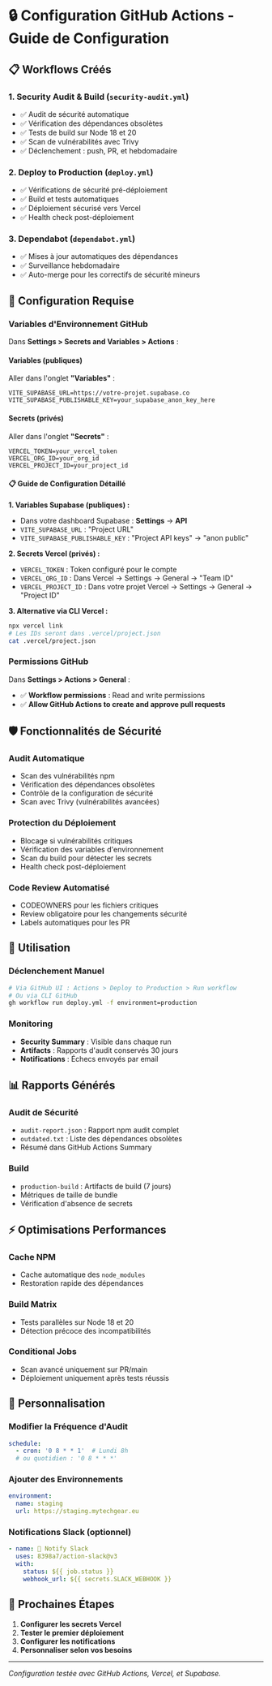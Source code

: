 # 🔒 Configuration GitHub Actions - Guide de Configuration

## 📋 Workflows Créés

### 1. **Security Audit & Build** (`security-audit.yml`)
- ✅ Audit de sécurité automatique
- ✅ Vérification des dépendances obsolètes
- ✅ Tests de build sur Node 18 et 20
- ✅ Scan de vulnérabilités avec Trivy
- ✅ Déclenchement : push, PR, et hebdomadaire

### 2. **Deploy to Production** (`deploy.yml`)
- ✅ Vérifications de sécurité pré-déploiement
- ✅ Build et tests automatiques
- ✅ Déploiement sécurisé vers Vercel
- ✅ Health check post-déploiement

### 3. **Dependabot** (`dependabot.yml`)
- ✅ Mises à jour automatiques des dépendances
- ✅ Surveillance hebdomadaire
- ✅ Auto-merge pour les correctifs de sécurité mineurs

## 🔧 Configuration Requise

### Variables d'Environnement GitHub

Dans **Settings > Secrets and Variables > Actions** :

#### **Variables (publiques)**
Aller dans l'onglet **"Variables"** :
```
VITE_SUPABASE_URL=https://votre-projet.supabase.co
VITE_SUPABASE_PUBLISHABLE_KEY=your_supabase_anon_key_here
```

#### **Secrets (privés)**
Aller dans l'onglet **"Secrets"** :
```
VERCEL_TOKEN=your_vercel_token
VERCEL_ORG_ID=your_org_id
VERCEL_PROJECT_ID=your_project_id
```

#### **📋 Guide de Configuration Détaillé**

**1. Variables Supabase (publiques) :**
- Dans votre dashboard Supabase : **Settings** → **API**
- `VITE_SUPABASE_URL` : "Project URL"
- `VITE_SUPABASE_PUBLISHABLE_KEY` : "Project API keys" → "anon public"

**2. Secrets Vercel (privés) :**
- `VERCEL_TOKEN` : Token configuré pour le compte
- `VERCEL_ORG_ID` : Dans Vercel → Settings → General → "Team ID"
- `VERCEL_PROJECT_ID` : Dans votre projet Vercel → Settings → General → "Project ID"

**3. Alternative via CLI Vercel :**
```bash
npx vercel link
# Les IDs seront dans .vercel/project.json
cat .vercel/project.json
```

### Permissions GitHub

Dans **Settings > Actions > General** :
- ✅ **Workflow permissions** : Read and write permissions
- ✅ **Allow GitHub Actions to create and approve pull requests**

## 🛡️ Fonctionnalités de Sécurité

### **Audit Automatique**
- Scan des vulnérabilités npm
- Vérification des dépendances obsolètes
- Contrôle de la configuration de sécurité
- Scan avec Trivy (vulnérabilités avancées)

### **Protection du Déploiement**
- Blocage si vulnérabilités critiques
- Vérification des variables d'environnement
- Scan du build pour détecter les secrets
- Health check post-déploiement

### **Code Review Automatisé**
- CODEOWNERS pour les fichiers critiques
- Review obligatoire pour les changements sécurité
- Labels automatiques pour les PR

## 🚀 Utilisation

### Déclenchement Manuel
```bash
# Via GitHub UI : Actions > Deploy to Production > Run workflow
# Ou via CLI GitHub
gh workflow run deploy.yml -f environment=production
```

### Monitoring
- **Security Summary** : Visible dans chaque run
- **Artifacts** : Rapports d'audit conservés 30 jours
- **Notifications** : Échecs envoyés par email

## 📊 Rapports Générés

### Audit de Sécurité
- `audit-report.json` : Rapport npm audit complet
- `outdated.txt` : Liste des dépendances obsolètes
- Résumé dans GitHub Actions Summary

### Build
- `production-build` : Artifacts de build (7 jours)
- Métriques de taille de bundle
- Vérification d'absence de secrets

## ⚡ Optimisations Performances

### Cache NPM
- Cache automatique des `node_modules`
- Restoration rapide des dépendances

### Build Matrix
- Tests parallèles sur Node 18 et 20
- Détection précoce des incompatibilités

### Conditional Jobs
- Scan avancé uniquement sur PR/main
- Déploiement uniquement après tests réussis

## 🔧 Personnalisation

### Modifier la Fréquence d'Audit
```yaml
schedule:
  - cron: '0 8 * * 1'  # Lundi 8h
  # ou quotidien : '0 8 * * *'
```

### Ajouter des Environnements
```yaml
environment:
  name: staging
  url: https://staging.mytechgear.eu
```

### Notifications Slack (optionnel)
```yaml
- name: 📢 Notify Slack
  uses: 8398a7/action-slack@v3
  with:
    status: ${{ job.status }}
    webhook_url: ${{ secrets.SLACK_WEBHOOK }}
```

## 🎯 Prochaines Étapes

1. **Configurer les secrets Vercel**
2. **Tester le premier déploiement**
3. **Configurer les notifications**
4. **Personnaliser selon vos besoins**

---

*Configuration testée avec GitHub Actions, Vercel, et Supabase.*